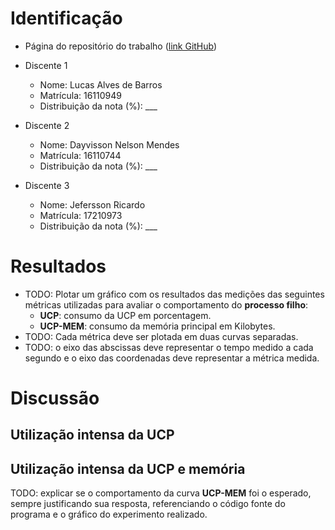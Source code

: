 # Identificação

* Página do repositório do trabalho ([link GitHub](TODO)) 

* Discente 1
	* Nome: Lucas Alves de Barros
	* Matrícula: 16110949
	* Distribuição da nota (%): ___
* Discente 2
	* Nome: Dayvisson Nelson Mendes
	* Matrícula: 16110744
	* Distribuição da nota (%): ___
* Discente 3
	* Nome: Jefersson Ricardo
	* Matrícula: 17210973
	* Distribuição da nota (%): ___		
	
# Resultados

* TODO: Plotar um gráfico com os resultados das medições das seguintes métricas utilizadas para avaliar o comportamento do **processo filho**:
	*  **UCP**: consumo da UCP em porcentagem.
	*  **UCP-MEM**: consumo da memória principal em Kilobytes.
* TODO: Cada métrica deve ser plotada em duas curvas separadas.
* TODO: o eixo das abscissas deve representar o tempo medido a cada segundo e o eixo das coordenadas deve representar a métrica medida.


# Discussão

## Utilização intensa da UCP



## Utilização intensa da UCP e memória

TODO: explicar se o comportamento da curva **UCP-MEM** foi o esperado, sempre justificando sua resposta, referenciando o código fonte do programa e o gráfico do experimento realizado.
